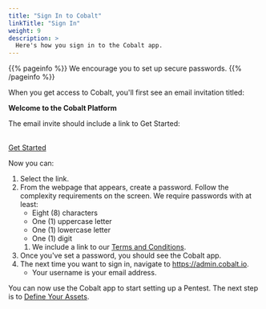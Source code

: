 ```yaml
---
title: "Sign In to Cobalt"
linkTitle: "Sign In"
weight: 9
description: >
  Here's how you sign in to the Cobalt app.
---
```


{{% pageinfo %}}
We encourage you to set up secure passwords.
{{% /pageinfo %}}

When you get access to Cobalt, you'll first see an email invitation titled:

**Welcome to the Cobalt Platform**

The email invite should include a link to Get Started:

<br>
<div class="mx-auto">
        <a class="btn btn-lg btn-primary mr-3 mb-4" href="https://cobaltio.zendesk.com/hc/en-us/categories/360005476672-Cobalt-Platform">
                Get Started <i class="fas"></i>
        </a>
</div>

Now you can:

1. Select the link.
1. From the webpage that appears, create a password. Follow the complexity
   requirements on the screen. We require passwords with at least:
   - Eight (8) characters
   - One (1) uppercase letter
   - One (1) lowercase letter
   - One (1) digit
   1. We include a link to our [Terms and Conditions](https://cobalt.io/terms/general).
1. Once you've set a password, you should see the Cobalt app.
1. The next time you want to sign in, navigate to https://admin.cobalt.io.
   - Your username is your email address.

You can now use the Cobalt app to start setting up a Pentest. The next step is
to [Define Your Assets](../define-assets).
